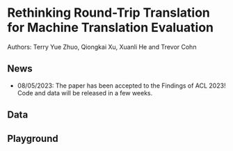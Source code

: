 # Rethinking Round-Trip Translation for Machine Translation Evaluation
Authors: Terry Yue Zhuo, Qiongkai Xu, Xuanli He and Trevor Cohn
## News
- 08/05/2023: The paper has been accepted to the Findings of ACL 2023! Code and data will be released in a few weeks.

## Data

## Playground
